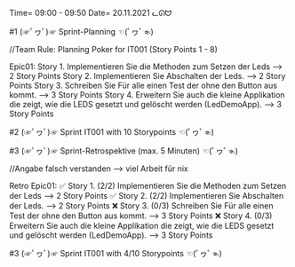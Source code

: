 Time= 09:00 - 09:50
Date= 20.11.2021
ᓚᘏᗢ

#1 (☞ﾟヮﾟ)☞ Sprint-Planning ☜(ﾟヮﾟ☜)

//Team Rule: Planning Poker for IT001 (Story Points 1 - 8)

Epic01:
    Story 1. Implementieren Sie die Methoden zum Setzen der Leds --> 2 Story Points
    Story 2. Implementieren Sie Abschalten der Leds. --> 2 Story Points
    Story 3. Schreiben Sie Für alle einen Test der ohne den Button aus kommt. --> 3 Story Points
    Story 4. Erweitern Sie auch die kleine Applikation die zeigt, wie die LEDS gesetzt und gelöscht werden (LedDemoApp). --> 3 Story Points


#2 (☞ﾟヮﾟ)☞ Sprint IT001 with 10 Storypoints ☜(ﾟヮﾟ☜)


#3 (☞ﾟヮﾟ)☞ Sprint-Retrospektive (max. 5 Minuten)  ☜(ﾟヮﾟ☜)

//Angabe falsch verstanden --> viel Arbeit für nix

Retro Epic01:
✅   Story 1. (2/2) Implementieren Sie die Methoden zum Setzen der Leds --> 2 Story Points
✅   Story 2. (2/2) Implementieren Sie Abschalten der Leds. --> 2 Story Points
❌   Story 3. (0/3) Schreiben Sie Für alle einen Test der ohne den Button aus kommt. --> 3 Story Points
❌   Story 4. (0/3) Erweitern Sie auch die kleine Applikation die zeigt, wie die LEDS gesetzt und gelöscht werden (LedDemoApp). --> 3 Story Points

#3 (☞ﾟヮﾟ)☞ Sprint IT001 with 4/10 Storypoints ☜(ﾟヮﾟ☜)

